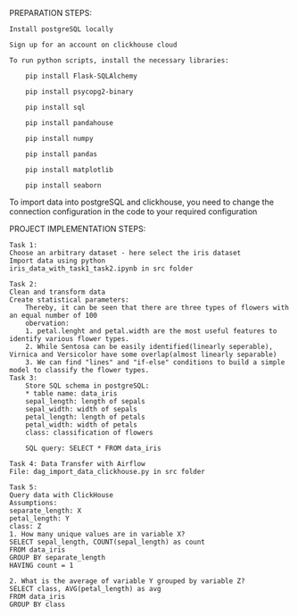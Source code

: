 PREPARATION STEPS:

    Install postgreSQL locally
    
    Sign up for an account on clickhouse cloud
    
    To run python scripts, install the necessary libraries:
    
        pip install Flask-SQLAlchemy
        
        pip install psycopg2-binary
        
        pip install sql
        
        pip install pandahouse
        
        pip install numpy
        
        pip install pandas
        
        pip install matplotlib
        
        pip install seaborn
        
To import data into postgreSQL and clickhouse, you need to change the connection configuration in the code to your required configuration

PROJECT IMPLEMENTATION STEPS:

    Task 1: 
    Choose an arbitrary dataset - here select the iris dataset
    Import data using python
    iris_data_with_task1_task2.ipynb in src folder

    Task 2:
    Clean and transform data
    Create statistical parameters:
        Thereby, it can be seen that there are three types of flowers with an equal number of 100
        obervation:
        1. petal.lenght and petal.width are the most useful features to identify various flower types.
        2. While Sentosa can be easily identified(linearly seperable), Virnica and Versicolor have some overlap(almost linearly separable)
        3. We can find "lines" and "if-else" conditions to build a simple model to classify the flower types.
    Task 3:
        Store SQL schema in postgreSQL:
        * table name: data_iris
        sepal_length: length of sepals
        sepal_width: width of sepals
        petal_length: length of petals
        petal_width: width of petals
        class: classification of flowers

        SQL query: SELECT * FROM data_iris

    Task 4: Data Transfer with Airflow
    File: dag_import_data_clickhouse.py in src folder

    Task 5:
    Query data with ClickHouse
    Assumptions:
    separate_length: X
    petal_length: Y
    class: Z
    1. How many unique values are in variable X?
    SELECT sepal_length, COUNT(sepal_length) as count
    FROM data_iris
    GROUP BY separate_length
    HAVING count = 1

    2. What is the average of variable Y grouped by variable Z?
    SELECT class, AVG(petal_length) as avg
    FROM data_iris
    GROUP BY class
